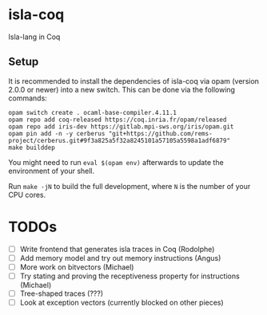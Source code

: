 # isla-coq
Isla-lang in Coq

## Setup

It is recommended to install the dependencies of isla-coq via opam
(version 2.0.0 or newer) into a new switch. This can be done via the
following commands:

```
opam switch create . ocaml-base-compiler.4.11.1
opam repo add coq-released https://coq.inria.fr/opam/released
opam repo add iris-dev https://gitlab.mpi-sws.org/iris/opam.git
opam pin add -n -y cerberus "git+https://github.com/rems-project/cerberus.git#9f3a825a5f32a8245101a57105a5598a1adf6879"
make builddep
```

You might need to run `eval $(opam env)` afterwards to update the environment of your shell.

Run `make -jN` to build the full development, where `N` is the number of your
CPU cores.

# TODOs

- [ ] Write frontend that generates isla traces in Coq (Rodolphe)
- [ ] Add memory model and try out memory instructions (Angus)
- [ ] More work on bitvectors (Michael)
- [ ] Try stating and proving the receptiveness property for instructions (Michael)
- [ ] Tree-shaped traces (???)
- [ ] Look at exception vectors (currently blocked on other pieces)

